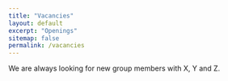 ```yaml
---
title: "Vacancies"
layout: default
excerpt: "Openings"
sitemap: false
permalink: /vacancies
---
```


We are always looking for new group members with X, Y and Z.

